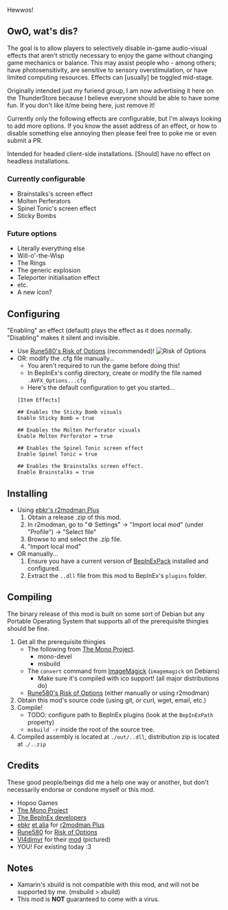 Hewwos!

## OwO, wat's dis?
The goal is to allow players to selectively disable in-game audio-visual effects that aren't strictly necessary to enjoy the game without changing game mechanics or balance. This may assist people who - among others; have photosensitivity, are sensitive to sensory overstimulation, or have limited computing resources. Effects can [usually] be toggled mid-stage.

Originally intended just my furiend group, I am now advertising it here on the ThunderStore because I believe everyone should be able to have some fun. If you don't like it/me being here, just remove it!

Currently only the following effects are configurable, but I'm always looking to add more options. If you know the asset address of an effect, or how to disable something else annoying then please feel free to poke me or even submit a PR.

Intended for headed client-side installations. [Should] have no effect on headless installations. 

### Currently configurable
* Brainstalks's screen effect
* Molten Perferators
* Spinel Tonic's screen effect
* Sticky Bombs

### Future options
* Literally everything else
* Will-o'-the-Wisp
* The Rings
* The generic explosion
* Teleporter initialisation effect
* etc.
* A new icon?

## Configuring
"Enabling" an effect (default) plays the effect as it does normally. "Disabling" makes it silent and invisible.
* Use [Rune580's Risk of Options](https://thunderstore.io/package/Rune580/Risk_Of_Options) (recommended)!
    ![Risk of Options](https://gitlab.com/lexxyfox/ror2-av-effect-options/wikis/roo.png)
* OR: modify the .cfg file manually...
    * You aren't required to run the game before doing this!
    * In BepInEx's config directory, create or modify the file named `.AVFX_Options...cfg`
    * Here's the default configuration to get you started...
    ```
    [Item Effects]
    
    ## Enables the Sticky Bomb visuals
    Enable Sticky Bomb = true
    
    ## Enables the Molten Perforator visuals
    Enable Molten Perforator = true
    
    ## Enables the Spinel Tonic screen effect
    Enable Spinel Tonic = true
    
    ## Enables the Brainstalks screen effect.
    Enable Brainstalks = true
    ```

## Installing
* Using [ebkr's r2modman Plus](https://thunderstore.io/package/ebkr/r2modman)
    1. Obtain a release .zip of this mod.
    1. In r2modman, go to "⚙ Settings" → "Import local mod" (under "Profile") → "Select file"
    1. Browse to and select the .zip file.
    1. "Import local mod"
* OR manually...
    1. Ensure you have a current version of [BepInExPack](https://thunderstore.io/package/bbepis/BepInExPack) installed and configured.
    1. Extract the `..dll` file from this mod to BepInEx's `plugins` folder.

## Compiling

The binary release of this mod is built on some sort of Debian but any Portable Operating System that supports all of the prerequisite thingies should be fine.

1. Get all the prerequisite thingies
    * The following from [The Mono Project](https://www.mono-project.com/download/stable).
        * mono-devel
        * msbuild
    * The `convert` command from [ImageMagick](https://imagemagick.org/script/download.php) (`imagemagick` on Debians)
        * Make sure it's compiled with ico support! (all major distributions do)
    * [Rune580's Risk of Options](https://thunderstore.io/package/Rune580/Risk_Of_Options) (either manually or using r2modman)
1. Obtain this mod's source code (using git, or curl, wget, email, etc.)
1. Compile!
    * TODO: configure path to BepInEx plugins (look at the `BepInExPath` property)
    * `msbuild -r` inside the root of the source tree. 
1. Compiled assembly is located at `./out/..dll`, distribution zip is located at `./..zip`

## Credits 
These good people/beings did me a help one way or another, but don't necessarily endorse or condone myself or this mod.
* Hopoo Games
* [The Mono Project](https://www.mono-project.com)
* [The BepInEx developers](https://github.com/BepInEx/BepInEx/graphs/contributors)
* [ebkr](https://github.com/ebkr) [et alia](https://github.com/ebkr/r2modmanPlus/graphs/contributors) for [r2modman Plus](https://thunderstore.io/package/ebkr/r2modman)
* [Rune580](https://github.com/Rune580) for [Risk of Options](https://thunderstore.io/package/Rune580/Risk_Of_Options)
* [Vl4dimyr](https://github.com/Vl4dimyr/CaptainShotgunModes) for their [mod](https://thunderstore.io/package/Vl4dimyr/CaptainShotgunModes) (pictured)
* YOU! For existing today :3

## Notes
* Xamarin's xbuild is not compatible with this mod, and will not be supported by me. (msbuild > xbuild)
* This mod is **NOT** guaranteed to come with a virus.
